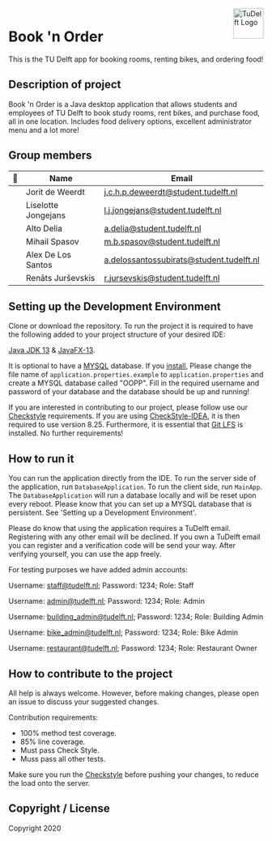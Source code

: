 ﻿<a href="https://aimeos.org/">
    <img src="https://i.imgur.com/SsMKBfp.png" alt="TuDelft Logo" title="TuDelft" align="right" height="60
    " />
</a>

Book 'n Order
======================
This is the TU Delft app for booking rooms, renting bikes, and ordering food!

## Description of project
Book 'n Order is a Java desktop application that allows students and employees of TU Delft to book study rooms, rent bikes, and purchase food, all in one location. Includes food delivery options, excellent administrator menu and a lot more!

## Group members

| 📸 | Name | Email |
|---|---|---|
| ![]() | Jorit de Weerdt | j.c.h.p.deweerdt@student.tudelft.nl |
| ![]() | Liselotte Jongejans | l.j.jongejans@student.tudelft.nl |
| ![]() | Alto Delia | a.delia@student.tudelft.nl |
| ![]() | Mihail Spasov | m.b.spasov@student.tudelft.nl |
| ![]() | Alex De Los Santos | a.delossantossubirats@student.tudelft.nl |
| ![]() | Renāts Jurševskis | r.jursevskis@student.tudelft.nl |

## Setting up the Development Environment
Clone or download the repository. To run the project it is required to have the following added to your project structure of your desired IDE:

[Java JDK 13](https://www.oracle.com/java/technologies/javase-jdk13-downloads.html) & [JavaFX-13](https://openjfx.io/).

It is optional to have a [MYSQL](https://dev.mysql.com/) database. If you [install](https://dev.mysql.com/doc/mysql-installation-excerpt/5.7/en/), Please change the file name of `application.properties.example` to `application.properties` and create a MYSQL database called "OOPP". Fill in the required username and password of your database and the database should be up and running!

If you are interested in contributing to our project, please follow use our [Checkstyle](config/checkstyle/checkstyle.xml) requirements. If you are using [CheckStyle-IDEA](https://plugins.jetbrains.com/plugin/1065-checkstyle-idea), it is then required to use version 8.25. Furthermore, it is essential that [Git LFS](https://git-lfs.github.com/) is installed. No further requirements!

## How to run it
You can run the application directly from the IDE. To run the server side of the application, run `DatabaseApplication`. To run the client side, run `MainApp`. The `DatabaseApplication` will run a database locally and will be reset upon every reboot. Please know that you can set up a MYSQL database that is persistent. See 'Setting up a Development Environment'.

Please do know that using the application requires a TuDelft email. Registering with any other email will be declined. If you own a TuDelft email you can register and a verification code will be send your way. After verifying yourself, you can use the app freely.

For testing purposes we have added admin accounts:

Username: staff@tudelft.nl;
Password: 1234;
Role: Staff

Username: admin@tudelft.nl;
Password: 1234;
Role: Admin

Username: building_admin@tudelft.nl;
Password: 1234;
Role: Building Admin

Username: bike_admin@tudelft.nl;
Password: 1234;
Role: Bike Admin

Username: restaurant@tudelft.nl;
Password: 1234;
Role: Restaurant Owner

## How to contribute to the project
All help is always welcome. However, before making changes, please open an issue to discuss your suggested changes.

Contribution requirements:
* 100% method test coverage.
* 85% line coverage.
* Must pass Check Style.
* Muss pass all other tests.

Make sure you run the [Checkstyle](config/checkstyle/checkstyle.xml) before pushing your changes, to reduce the load onto the server.

## Copyright / License
Copyright 2020
